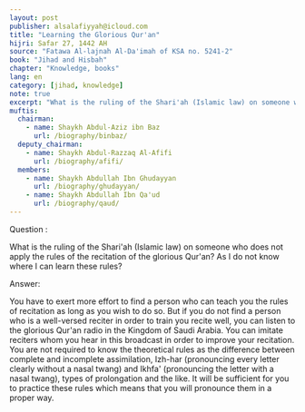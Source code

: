 ```yaml
---
layout: post
publisher: alsalafiyyah@icloud.com
title: "Learning the Glorious Qur'an"
hijri: Safar 27, 1442 AH
source: "Fatawa Al-lajnah Al-Da'imah of KSA no. 5241-2"
book: "Jihad and Hisbah"
chapter: "Knowledge, books"
lang: en
category: [jihad, knowledge]
note: true
excerpt: "What is the ruling of the Shari'ah (Islamic law) on someone who does not apply the rules of the recitation of the glorious Qur'an? As I do not know where I can learn these rules?"
muftis:
  chairman: 
    - name: Shaykh Abdul-Aziz ibn Baz
      url: /biography/binbaz/
  deputy_chairman: 
    - name: Shaykh Abdul-Razzaq Al-Afifi
      url: /biography/afifi/
  members: 
    - name: Shaykh Abdullah Ibn Ghudayyan
      url: /biography/ghudayyan/
    - name: Shaykh Abdullah Ibn Qa'ud
      url: /biography/qaud/
---
```


Question : 

What is the ruling of the Shari'ah (Islamic law) on someone who does not apply the rules of the recitation of the glorious Qur'an? As I do not know where I can learn these rules? 

Answer: 

You have to exert more effort to find a person who can teach you the rules of recitation as long as you wish to do so. But if you do not find a person who is a well-versed reciter in order to train you recite well, you can listen to the glorious Qur'an radio in the Kingdom of Saudi Arabia. You can imitate reciters whom you hear in this broadcast in order to improve your recitation. You are not required to know the theoretical rules as the difference between complete and incomplete assimilation, Izh-har (pronouncing every letter clearly without a nasal twang) and Ikhfa' (pronouncing the letter with a nasal twang), types of prolongation and the like. It will be sufficient for you to practice these rules which means that you will pronounce them in a proper way. 
